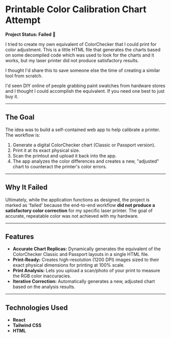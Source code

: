 # Printable Color Calibration Chart Attempt

**Project Status: Failed** 🔴

I tried to create my own equivalent of ColorChecker that I could print for color adjustment. This is a little HTML file that generates the charts based on some decompiled code which was used to look for the charts and it works, but my laser printer did not produce satisfactory results.

I thought I'd share this to save someone else the time of creating a similar tool from scratch.

I'd seen DIY online of people grabbing paint swatches from hardware stores and I thought I could accomplish the equivalent. If you need one best to just buy it.

---

## The Goal

The idea was to build a self-contained web app to help calibrate a printer. The workflow is:
1.  Generate a digital ColorChecker chart (Classic or Passport version).
2.  Print it at its exact physical size.
3.  Scan the printout and upload it back into the app.
4.  The app analyzes the color differences and creates a new, "adjusted" chart to counteract the printer's color errors.

---

## Why It Failed

Ultimately, while the application functions as designed, the project is marked as 'failed' because the end-to-end workflow **did not produce a satisfactory color correction** for my specific laser printer. The goal of accurate, repeatable color was not achieved with my hardware.

---

## Features

* **Accurate Chart Replicas:** Dynamically generates the equivalent of the ColorChecker Classic and Passport layouts in a single HTML file.
* **Print-Ready:** Creates high-resolution (1200 DPI) images sized to their exact physical dimensions for printing at 100% scale.
* **Print Analysis:** Lets you upload a scan/photo of your print to measure the RGB color inaccuracies.
* **Iterative Correction:** Automatically generates a new, adjusted chart based on the analysis results.

---

## Technologies Used

* **React**
* **Tailwind CSS**
* **HTML**
